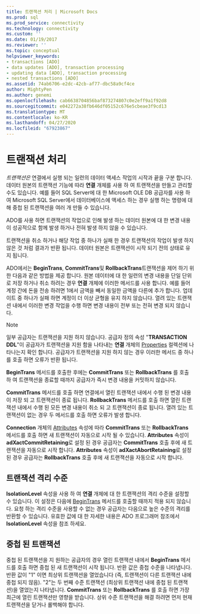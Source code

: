 ```yaml
---
title: 트랜잭션 처리 | Microsoft Docs
ms.prod: sql
ms.prod_service: connectivity
ms.technology: connectivity
ms.custom: ''
ms.date: 01/19/2017
ms.reviewer: ''
ms.topic: conceptual
helpviewer_keywords:
- transactions [ADO]
- data updates [ADO], transaction processing
- updating data [ADO], transaction processing
- nested transactions [ADO]
ms.assetid: 74ab6706-e2dc-42cb-af77-dbc58a9cf4ce
author: MightyPen
ms.author: genemi
ms.openlocfilehash: cab6638704856baf873274807c0e2eff9a1f92d8
ms.sourcegitcommit: e042272a38fb646df05152c676e5cbeae3f9cd13
ms.translationtype: MT
ms.contentlocale: ko-KR
ms.lasthandoff: 04/27/2020
ms.locfileid: "67923867"
---
```

# <a name="transaction-processing"></a>트랜잭션 처리
*트랜잭션은* 연결에서 실행 되는 일련의 데이터 액세스 작업의 시작과 끝을 구분 합니다. 데이터 원본의 트랜잭션 기능에 따라 **연결** 개체를 사용 하 여 트랜잭션을 만들고 관리할 수도 있습니다. 예를 들어 SQL Server에 대 한 Microsoft OLE DB 공급자를 사용 하 여 Microsoft SQL Server에서 데이터베이스에 액세스 하는 경우 실행 하는 명령에 대해 중첩 된 트랜잭션을 여러 개 만들 수 있습니다.  
  
 ADO를 사용 하면 트랜잭션의 작업으로 인해 발생 하는 데이터 원본에 대 한 변경 내용이 성공적으로 함께 발생 하거나 전혀 발생 하지 않을 수 있습니다.  
  
 트랜잭션을 취소 하거나 해당 작업 중 하나가 실패 한 경우 트랜잭션의 작업이 발생 하지 않은 것 처럼 결과가 반환 됩니다. 데이터 원본은 트랜잭션이 시작 되기 전의 상태로 유지 됩니다.  
  
 ADO에서는 **BeginTrans**, **CommitTrans**및 **RollbackTrans**트랜잭션을 제어 하기 위한 다음과 같은 방법을 제공 합니다. 원본 데이터에 대 한 일련의 변경 내용을 단일 단위로 저장 하거나 취소 하려는 경우 **연결** 개체에 이러한 메서드를 사용 합니다. 예를 들어 계정 간에 돈을 전송 하려면 1에서 금액을 빼서 동일한 금액을 다른에 추가 합니다. 업데이트 중 하나가 실패 하면 계정이 더 이상 균형을 유지 하지 않습니다. 열려 있는 트랜잭션 내에서 이러한 변경 작업을 수행 하면 변경 내용이 전부 또는 전혀 변경 되지 않습니다.  
  
> [!NOTE]
>  일부 공급자는 트랜잭션을 지원 하지 않습니다. 공급자 정의 속성 "**TRANSACTION DDL**"이 공급자가 트랜잭션을 지원 함을 나타내는 **연결** 개체의 [Properties](../../../ado/reference/ado-api/properties-collection-ado.md) 컬렉션에 나타나는지 확인 합니다. 공급자가 트랜잭션을 지원 하지 않는 경우 이러한 메서드 중 하나를 호출 하면 오류가 반환 됩니다.  
  
 **BeginTrans** 메서드를 호출한 후에는 **CommitTrans** 또는 **RollbackTrans** 를 호출 하 여 트랜잭션을 종료할 때까지 공급자가 즉시 변경 내용을 커밋하지 않습니다.  
  
 **CommitTrans** 메서드를 호출 하면 연결에서 열린 트랜잭션 내에서 수행 된 변경 내용이 저장 되 고 트랜잭션이 종료 됩니다. **RollbackTrans** 메서드를 호출 하면 열린 트랜잭션 내에서 수행 된 모든 변경 내용이 취소 되 고 트랜잭션이 종료 됩니다. 열려 있는 트랜잭션이 없는 경우 두 메서드를 호출 하면 오류가 발생 합니다.  
  
 **Connection** 개체의 [Attributes](../../../ado/reference/ado-api/attributes-property-ado.md) 속성에 따라 **CommitTrans** 또는 **RollbackTrans** 메서드를 호출 하면 새 트랜잭션이 자동으로 시작 될 수 있습니다. **Attributes** 속성이 **adXactCommitRetaining**로 설정 된 경우 공급자는 **CommitTrans** 호출 후에 새 트랜잭션을 자동으로 시작 합니다. **Attributes** 속성이 **adXactAbortRetaining**로 설정 된 경우 공급자는 **RollbackTrans** 호출 후에 새 트랜잭션을 자동으로 시작 합니다.  
  
## <a name="transaction-isolation-level"></a>트랜잭션 격리 수준  
 **IsolationLevel** 속성을 사용 하 여 **연결** 개체에 대 한 트랜잭션의 격리 수준을 설정할 수 있습니다. 이 설정은 다음에 [BeginTrans](../../../ado/reference/ado-api/begintrans-committrans-and-rollbacktrans-methods-ado.md) 메서드를 호출할 때까지 적용 되지 않습니다. 요청 하는 격리 수준을 사용할 수 없는 경우 공급자는 다음으로 높은 수준의 격리를 반환할 수 있습니다. 유효한 값에 대 한 자세한 내용은 ADO 프로그래머 참조에서 **IsolationLevel** 속성을 참조 하세요.  
  
## <a name="nested-transactions"></a>중첩 된 트랜잭션  
 중첩 된 트랜잭션을 지 원하는 공급자의 경우 열린 트랜잭션 내에서 **BeginTrans** 메서드를 호출 하면 중첩 된 새 트랜잭션이 시작 됩니다. 반환 값은 중첩 수준을 나타냅니다. 반환 값이 "1" 이면 최상위 트랜잭션을 열었습니다 (즉, 트랜잭션이 다른 트랜잭션 내에 중첩 되지 않음). "2"는 두 번째 수준 트랜잭션 (최상위 트랜잭션 내에 중첩 된 트랜잭션)을 열었는지 나타냅니다. **CommitTrans** 또는 **RollbackTrans** 를 호출 하면 가장 최근에 열린 트랜잭션만 영향을 받습니다. 상위 수준 트랜잭션을 해결 하려면 먼저 현재 트랜잭션을 닫거나 롤백해야 합니다.
